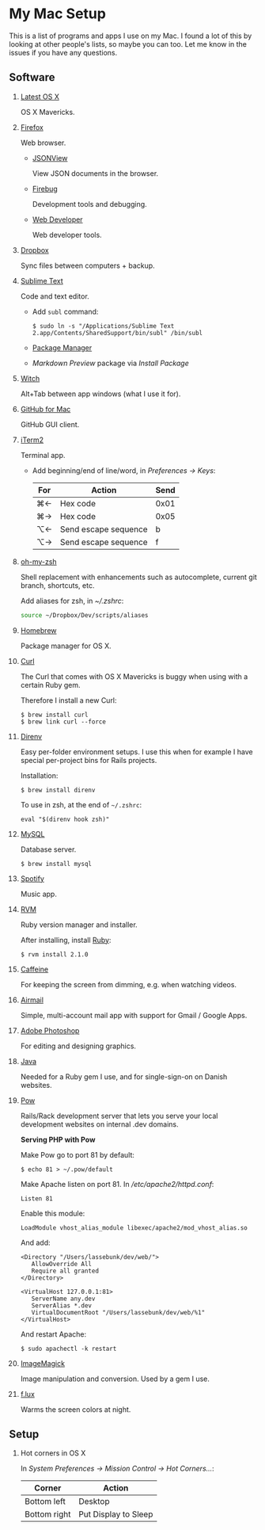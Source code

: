 # My Mac Setup

This is a list of programs and apps I use on my Mac. I found a lot of this by looking at other people's lists, so maybe you can too.
Let me know in the issues if you have any questions.

## Software

1. [Latest OS X](https://itunes.apple.com/dk/app/os-x-mavericks/id675248567?mt=12)
   
   OS X Mavericks.

1. [Firefox](http://www.mozilla.org/firefox)

   Web browser.

   * [JSONView](https://addons.mozilla.org/en-US/firefox/addon/10869/)

     View JSON documents in the browser.

   * [Firebug](https://addons.mozilla.org/en-US/firefox/addon/firebug/)

     Development tools and debugging.

   * [Web Developer](https://addons.mozilla.org/en-US/firefox/addon/web-developer/)

     Web developer tools.

1. [Dropbox](https://www.dropbox.com/)

   Sync files between computers + backup.

1. [Sublime Text](http://www.sublimetext.com/)

   Code and text editor.

   * Add `subl` command:

     ```
     $ sudo ln -s "/Applications/Sublime Text 2.app/Contents/SharedSupport/bin/subl" /bin/subl
     ```

   * [Package Manager](https://sublime.wbond.net/installation)
   * *Markdown Preview* package via *Install Package*

1. [Witch](https://itunes.apple.com/dk/app/witch/id412485838?mt=12)

   Alt+Tab between app windows (what I use it for).

1. [GitHub for Mac](http://mac.github.com/)

   GitHub GUI client.

1. [iTerm2](http://www.iterm2.com/)

   Terminal app.

   * Add beginning/end of line/word, in *Preferences &rarr; Keys*:

     For | Action               | Send
     ----|----------------------|------
     ⌘←  | Hex code             | 0x01 
     ⌘→  | Hex code             | 0x05
     ⌥←  | Send escape sequence | b
     ⌥→  | Send escape sequence | f

1. [oh-my-zsh](https://github.com/robbyrussell/oh-my-zsh)

   Shell replacement with enhancements such as autocomplete, current git branch, shortcuts, etc.

   Add aliases for zsh, in *~/.zshrc*:

   ```bash
   source ~/Dropbox/Dev/scripts/aliases
   ```

1. [Homebrew](http://brew.sh/)

   Package manager for OS X.

1. [Curl](http://curl.haxx.se/)

   The Curl that comes with OS X Mavericks is buggy when using with a certain Ruby gem.

   Therefore I install a new Curl:

   ```
   $ brew install curl
   $ brew link curl --force
   ```

1. [Direnv](http://direnv.net/)

   Easy per-folder environment setups.
   I use this when for example I have special per-project bins for Rails projects.

   Installation:

   ```
   $ brew install direnv
   ```

   To use in zsh, at the end of `~/.zshrc`:

   ```
   eval "$(direnv hook zsh)"
   ```

1. [MySQL](http://www.mysql.com/)
   
   Database server.

   ```
   $ brew install mysql
   ```

1. [Spotify](https://www.spotify.com/)

   Music app.

1. [RVM](http://rvm.io/)

   Ruby version manager and installer.

   After installing, install [Ruby](http://ruby-lang.org):

   ```
   $ rvm install 2.1.0
   ```

1. [Caffeine](https://itunes.apple.com/dk/app/caffeine/id411246225?mt=12)
   
   For keeping the screen from dimming, e.g. when watching videos.

1. [Airmail](https://itunes.apple.com/dk/app/airmail/id573171375?mt=12)

   Simple, multi-account mail app with support for Gmail / Google Apps.

1. [Adobe Photoshop](http://www.adobe.com/products/photoshop.html)

   For editing and designing graphics.

1. [Java](http://java.com/getjava)

   Needed for a Ruby gem I use, and for single-sign-on on Danish websites.

1. [Pow](http://pow.cx/)

   Rails/Rack development server that lets you serve your local development websites on internal .dev domains.
   
   **Serving PHP with Pow**
   
   Make Pow go to port 81 by default:
   
   ```
   $ echo 81 > ~/.pow/default
   ```
   
   Make Apache listen on port 81. In */etc/apache2/httpd.conf*:
   
   ```
   Listen 81
   ```
   
   Enable this module:
   
   ```
   LoadModule vhost_alias_module libexec/apache2/mod_vhost_alias.so
   ```
   
   And add:
   
   ```
   <Directory "/Users/lassebunk/dev/web/">
      AllowOverride All
      Require all granted
   </Directory>

   <VirtualHost 127.0.0.1:81>
      ServerName any.dev
      ServerAlias *.dev
      VirtualDocumentRoot "/Users/lassebunk/dev/web/%1"
   </VirtualHost>
   ```
   
   And restart Apache:
   
   ```
   $ sudo apachectl -k restart
   ```

1. [ImageMagick](http://www.imagemagick.org/)

   Image manipulation and conversion. Used by a gem I use.
   
1. [f.lux](https://justgetflux.com/)
   
   Warms the screen colors at night.

## Setup

1. Hot corners in OS X

   In *System Preferences &rarr; Mission Control &rarr; Hot Corners...*:

   Corner       | Action
   -------------|---------------------
   Bottom left  | Desktop
   Bottom right | Put Display to Sleep

